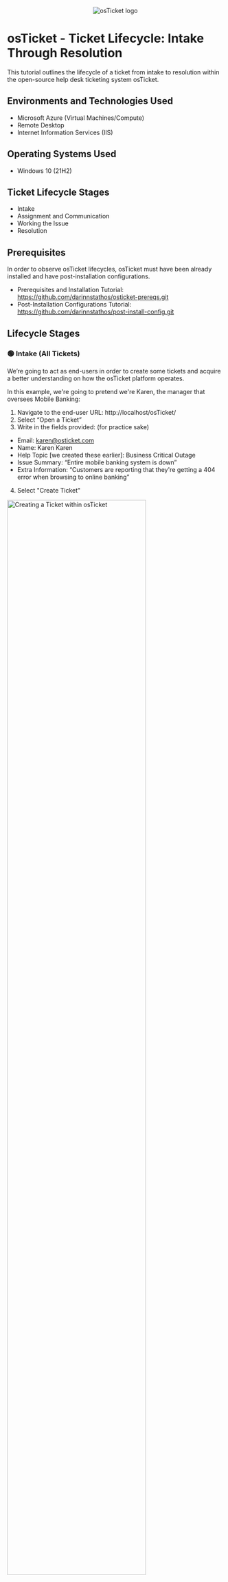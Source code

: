 <p align="center">
<img src="https://i.imgur.com/Clzj7Xs.png" alt="osTicket logo"/>
</p>

<h1>osTicket - Ticket Lifecycle: Intake Through Resolution</h1>
This tutorial outlines the lifecycle of a ticket from intake to resolution within the open-source help desk ticketing system osTicket.<br />


<h2>Environments and Technologies Used</h2>

- Microsoft Azure (Virtual Machines/Compute)
- Remote Desktop
- Internet Information Services (IIS)

<h2>Operating Systems Used </h2>

- Windows 10</b> (21H2)

<h2>Ticket Lifecycle Stages</h2>

- Intake
- Assignment and Communication
- Working the Issue
- Resolution

<h2>Prerequisites</h2>

In order to observe osTicket lifecycles, osTicket must have been already installed and have post-installation configurations.

* Prerequisites and Installation Tutorial: https://github.com/darinnstathos/osticket-prereqs.git
* Post-Installation Configurations Tutorial: https://github.com/darinnstathos/post-install-config.git

<h2>Lifecycle Stages</h2>

<h3>🟢 Intake (All Tickets)</h3>

<p>We’re going to act as end-users in order to create some tickets and acquire a better understanding on how the osTicket platform operates.</p>

<p>In this example, we're going to pretend we're Karen, the manager that oversees Mobile Banking:</p>
  
1. Navigate to the end-user URL: http://localhost/osTicket/
2. Select “Open a Ticket”
3. Write in the fields provided: (for practice sake)

- Email: karen@osticket.com
- Name: Karen Karen
- Help Topic [we created these earlier]: Business Critical Outage
- Issue Summary: “Entire mobile banking system is down”
- Extra Information: “Customers are reporting that they're getting a 404 error when browsing to online banking”

4. Select "Create Ticket"

<img src="https://i.imgur.com/pkYxnl0.png" height="80%" width="80%" alt="Creating a Ticket within osTicket"/>
<img src="https://i.imgur.com/6sFmDTZ.png" height="80%" width="80%" alt="Karens Ticket"/>

<br>

<p>Now, we're going to pretend we're Ken from the Accounting Department and create another ticket for a different issue.</p>

1. Select ‘Open a New Ticket'
2. Write in the fields provided: (for practice sake)

- Email: ken@osticket.com
- Name: Ken Ken
- Help Topic: 'Personal Computer Issues'
- Extra information: ‘Ever since the upgrade last night, nobody in accounting has been able to use Adobe Reader’ 

4. Select "Create Ticket"

<img src="https://i.imgur.com/xyDaxiO.png" height="80%" width="80%" alt="Kens Ticket"/>

<br>

<h3>🔵 Troubleshooting: Giving Jane Doe Permissions</h3>

<p>Before continuing with the tutorial, we need to grant Jane Doe 'Supreme Admin' access. This will help us continue the rest of the project.</p>

1. Navigate to the admin link: http://localhost/osTicket/scp/login.php
2. Log in as Jane Doe: username: jane.doe / Password1
3. When we login, we can see the tickets aren’t showing up so we’re going to troubleshoot by logging in as the admin and checking Jane’s permissions

<br>
<img src="https://i.imgur.com/EBkizSI.png" height="80%" width="80%" alt="No Tickets appearing"/>
<br>

4. Navigate back to the admin login link: Login as 'Supreme Admin': (example: darin_admin)
5. When we log in, we can see the tickets appear via the Agent Panel as Supreme Admin
6. Select 'Admin Panel' > click ‘Agents’ > click ‘Jane Doe' 

<br>

<img src="https://i.imgur.com/DIzf2fX.png" height="80%" width="80%" alt="No Tickets appearing"/>
<img src="https://i.imgur.com/DrXitAx.png" height="80%" width="80%" alt="Disk Sanitization Steps"/>

<br>

7. Select ‘Access’ > Under Extended Access: ‘Support’ for Department > click ‘Add’ > ‘Supreme Admin’ for Role > ‘Save Changes’
8. Login with the admin link for Jane Doe again: 

- username: jane.doe / Password1

9. When we login, we can now see the tickets. That means, in this case, in order to work on Tickets, someone must be assigned specifically to the Support Department along with a role that will allow them to work on tickets 

<br>

<img src="https://i.imgur.com/44W51wa.png" height="80%" width="80%" alt="Disk Sanitization Steps"/>
<img src="https://i.imgur.com/nxO9mXF.png" height="80%" width="80%" alt="Disk Sanitization Steps"/>


<br>

<h2>Mobile Banking Ticket</h2>

<h3>🟢 Assignment & Communication</h3>

<p>We’re going to go through these tickets right now and edit them/tweak them. Right now, it appears that the tickets all have ‘Normal’ priority.</p>

1. Select the ticket ‘Entire Mobile Online Banking is Down’ ticket
2. Select ‘Priority’ > Set Priority Level to ‘Emergency’ (since this is a business impacting event) > Select ‘Update’
3. We can assign to an agent as well: select ‘Assigned To’ > select assignee ‘Jane Doe’ > select ‘Assign’
4. Since this is severe business-impacting event, we want to alter the SLA accordingly: select ‘SLA Plan’ > set SLA to ‘SEV-A’
5. If the entire system is down, it might be beyond the scope of the Help Desk: select ‘Department’ > transfer the ticket from ‘Support’ to ‘System Administrators’
6. We can see the history of edits/things that have been changed so far and the thread of messages created as part of effective communication
7. If we exit out and back into the panel, we can see some of the changes we’ve made: “Emergency” and “Assigned to Jane Doe”

<br>

<img src="https://i.imgur.com/qnwOBvv.png" height="80%" width="80%" alt="Disk Sanitization Steps"/>
<img src="https://i.imgur.com/NrwgiW7.png" height="80%" width="80%" alt="Disk Sanitization Steps"/>
<img src="https://i.imgur.com/C8EztbP.png" height="80%" width="80%" alt="Disk Sanitization Steps"/>
<img src="https://i.imgur.com/Cr78Mub.png" height="80%" width="80%" alt="Disk Sanitization Steps"/>

<br>

<h3>🟢 Working the Issue</h3>

<p>We can go back inside of the ticket and communicate that the ticket was worked on/resolved.</p>

<p>In this example: "Jerry from Systems Engineering found and corrected a failed load balancer. Mobile banking should be back up." 

<br>
  
<img src="https://i.imgur.com/8ILZffg.png" height="80%" width="80%" alt="Disk Sanitization Steps"/>
  
<br>
  
<h3>🟢 Resolution</h3>

1. The status of the ticket was changed to ‘Closed’ (since Jerry from Systems Engineering resolved the issue)
2. When we navigate back to the Tickets portal and select ‘Closed’, we can see the ticket was moved there. 

<br>

<img src="https://i.imgur.com/oy0O0ML.png" height="80%" width="80%" alt="Disk Sanitization Steps"/>

<br>

<h2>Accounting Department Adobe Ticket</h2>

<h3>🟢 Assignment & Creation</h3>

1. Navigate back to ‘Tickets’ portal & select ‘Entire Accounting Dept Adobe Reader Not Working’ ticket
2. Open the ticket and work through it/give it proper assignments:

- Priority: High

<p>It’s not as crucial as mobile banking being down but if the entire accounting dept is experiencing difficulties, that has a relatively high impact.</p>

- SLA: SEV-B
- Assignee: John

<p>We want to assign it to someone so that the delegated person can start working and reach out/communicate with the accounting department.</p>

3. In the ticket thread, John and Ken can start collaborating:“Re-assigned to SEV-B, reached out to John for a warm hand off”

<br>

<img src="https://i.imgur.com/MbIiEC0.png" height="80%" width="80%" alt="Disk Sanitization Steps"/>

<br>

<h3>🟢 Working the Issue</h3>

<p>Since this is John’s ticket now, we’re going to re-login to the Admin portal as John in order to start working on the ticket.</p>

1. Login as John: username: john.doe / Password1
2. We can see the ticket appear on John's dashboard
3. John can look inside the ticket and see the communication that happened with Jane Doe: We can see it was reassigned as a SEV-B issue. John can see the problem is that Adobe Reader not working. Since it’s a SEV-B, John can conclude he was 4 hours to fix this due to SLA ruling. 
4. John can write in the Ticket Thread to communicate how we plans to solve the issue: 

- Example: “Rolled back version of Adobe Reader to previous version allowing the accounting department to work. 

In the meantime, I will research why the new version doesn't work on the accounting department's hardware”

<br>

<img src="https://i.imgur.com/bG366fp.png" height="80%" width="80%" alt="Disk Sanitization Steps"/>
<img src="https://i.imgur.com/zpEuQhL.png" height="80%" width="80%" alt="Disk Sanitization Steps"/>
<img src="https://i.imgur.com/XEjW70H.png" height="80%" width="80%" alt="Disk Sanitization Steps"/>

<br>

<h3>🟢 Resolution</h3>

1. For this example, John found the issue and now he’ll communicate in the Ticket Thread:

<p>“Figured out the problem, re-upgraded everyone. Adobe Reader on the accounting department's device should be working”</p>

2. Mark the ticket as ‘Resolved’
3. Navigate to 'Tickets' > 'Closed' > The ticket has moved here 

<img src="https://i.imgur.com/Q76kRCs.png" height="80%" width="80%" alt="Disk Sanitization Steps"/>
<img src="https://i.imgur.com/7zYRnzD.png" height="80%" width="80%" alt="Disk Sanitization Steps"/>




